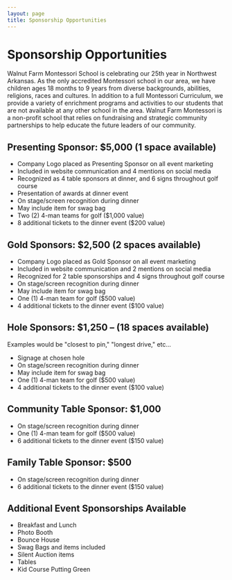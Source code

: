 ```yaml
---
layout: page
title: Sponsorship Opportunities
---
```


# Sponsorship Opportunities

Walnut Farm Montessori School is celebrating our 25th year in Northwest Arkansas. As the only accredited Montessori school in our area, we have children ages 18 months to 9 years from diverse backgrounds, abilities, religions, races and cultures. In addition to a full Montessori Curriculum, we provide a variety of enrichment programs and activities to our students that are not available at any other school in the area. Walnut Farm Montessori is a non-profit school that relies on fundraising and strategic community partnerships to help educate the future leaders of our community. 

## Presenting Sponsor: $5,000 (1 space available)

* Company Logo placed as Presenting Sponsor on all event marketing
* Included in website communication and 4 mentions on social media
* Recognized as 4 table sponsors at dinner, and 6 signs throughout golf course 
* Presentation of awards at dinner event
* On stage/screen recognition during dinner
* May include item for swag bag
* Two (2) 4-man teams for golf ($1,000 value)
* 8 additional tickets to the dinner event ($200 value)


## Gold Sponsors: $2,500 (2 spaces available)

* Company Logo placed as Gold Sponsor on all event marketing
* Included in website communication and 2 mentions on social media
* Recognized for 2 table sponsorships and 4 signs throughout golf course
* On stage/screen recognition during dinner
* May include item for swag bag
* One (1) 4-man team for golf ($500 value)
* 4 additional tickets to the dinner event ($100 value)


## Hole Sponsors: $1,250 – (18 spaces available)

Examples would be "closest to pin," "longest drive," etc...

* Signage at chosen hole
* On stage/screen recognition during dinner
* May include item for swag bag
* One (1) 4-man team for golf ($500 value)
* 4 additional tickets to the dinner event ($100 value)


## Community Table Sponsor: $1,000

* On stage/screen recognition during dinner
* One (1) 4-man team for golf ($500 value)
* 6 additional tickets to the dinner event ($150 value)

## Family Table Sponsor: $500

* On stage/screen recognition during dinner
* 6 additional tickets to the dinner event ($150 value)

## Additional Event Sponsorships Available

* Breakfast and Lunch
* Photo Booth
* Bounce House
* Swag Bags and items included
* Silent Auction items
* Tables
* Kid Course Putting Green
